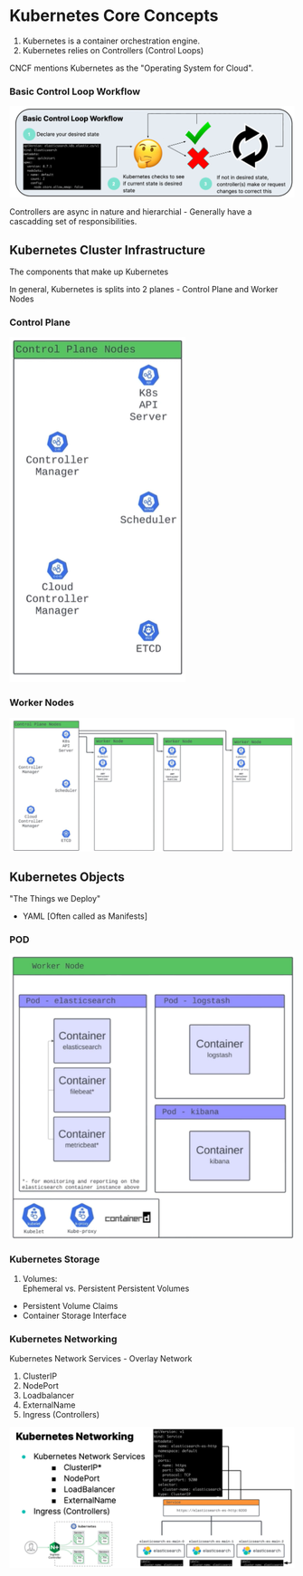 # Kubernetes Core Concepts 

1. Kubernetes is a container orchestration engine. 
2. Kubernetes relies on Controllers (Control Loops) 

CNCF mentions Kubernetes as the "Operating System for Cloud".  


### Basic Control Loop Workflow 

![Control Loop Workflow](image.png)


Controllers are async in nature and hierarchial - Generally have a cascadding set of responsibilities. 


## Kubernetes Cluster Infrastructure 
The components that make up Kubernetes 

In general, Kubernetes is splits into 2 planes - Control Plane and Worker Nodes 

### Control Plane 

![Control Plane](image-1.png)

### Worker Nodes 

![Control Plane and Worker Nodes](image-2.png)


## Kubernetes Objects 
"The Things we Deploy"

- YAML [Often called as Manifests]

### POD 

![POD](image-3.png)

### Kubernetes Storage 

1. Volumes:  
Ephemeral vs. Persistent 
Persistent Volumes 
- Persistent Volume Claims 
- Container Storage Interface 


### Kubernetes Networking 

Kubernetes Network Services - Overlay Network 

1. ClusterIP 
2. NodePort 
3. Loadbalancer 
4. ExternalName
5. Ingress (Controllers)

![Kubernetes Network Services](image-4.png)

